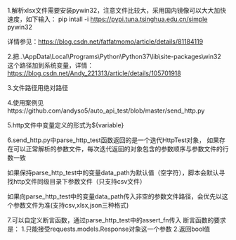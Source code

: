 1.解析xlsx文件需要安装pywin32，注意文件比较大，采用国内镜像可以大大加快速度，如下输入：
pip intall -i https://pypi.tuna.tsinghua.edu.cn/simple pywin32

  详情参见：https://blog.csdn.net/fatfatmomo/article/details/81184119

2.把..\AppData\Local\Programs\Python\Python37\lib\site-packages\win32
  这个路径加到系统变量，详情：https://blog.csdn.net/Andy_221313/article/details/105701918
  
 3.文件路径用绝对路径
 
 4.使用案例见https://github.com/andyso5/auto_api_test/blob/master/send_http.py
 
 5.http文件中变量定义的形式为${variable}
 
 6.send_http.py中parse_http_test函数返回的是一个迭代HttpTest对象，
   如果存在可以正常解析的参数文件，每次迭代返回的对象包含的参数顺序与参数文件的行数一致
   
   如果保持parse_http_test中的变量data_path为默认值（空字符），脚本会默认寻找http文件同级目录下参数文件（只支持csv文件）
   
   如果向parse_http_test中的变量data_path传入非空的参数文件路径，会优先以这个参数文件为准(支持csv,xlsx,json三种格式)
   
  7.可以自定义断言函数，通过parse_http_test中的assert_fn传入
    断言函数的要求是：
    1.只能接受requests.models.Response对象这一个参数
    2.返回bool值
